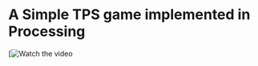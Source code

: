 # A Simple TPS game implemented in Processing

[![Watch the video](https://drive.google.com/file/d/1fTGMvoWYuGun6H_rlaXth3SS9zC-DuY2/view?usp=drive_link)
